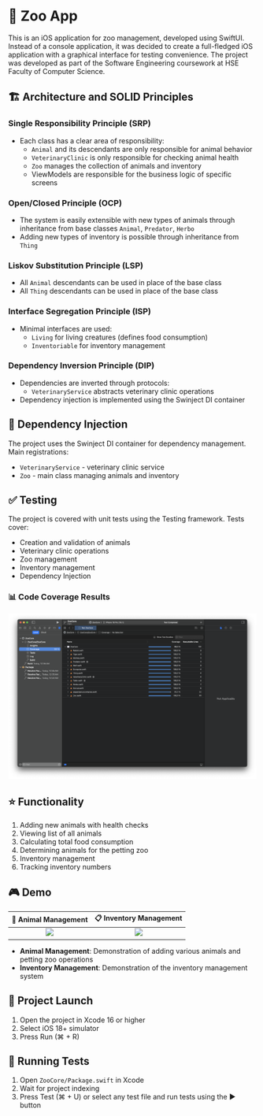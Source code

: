 # 🦁 Zoo App

This is an iOS application for zoo management, developed using SwiftUI. Instead of a console application, it was decided to create a full-fledged iOS application with a graphical interface for testing convenience. The project was developed as part of the Software Engineering coursework at HSE Faculty of Computer Science.

## 🏗️ Architecture and SOLID Principles

### Single Responsibility Principle (SRP)
- Each class has a clear area of responsibility:
  - `Animal` and its descendants are only responsible for animal behavior
  - `VeterinaryClinic` is only responsible for checking animal health
  - `Zoo` manages the collection of animals and inventory
  - ViewModels are responsible for the business logic of specific screens

### Open/Closed Principle (OCP)
- The system is easily extensible with new types of animals through inheritance from base classes `Animal`, `Predator`, `Herbo`
- Adding new types of inventory is possible through inheritance from `Thing`

### Liskov Substitution Principle (LSP)
- All `Animal` descendants can be used in place of the base class
- All `Thing` descendants can be used in place of the base class

### Interface Segregation Principle (ISP)
- Minimal interfaces are used:
  - `Living` for living creatures (defines food consumption)
  - `Inventoriable` for inventory management

### Dependency Inversion Principle (DIP)
- Dependencies are inverted through protocols:
  - `VeterinaryService` abstracts veterinary clinic operations
- Dependency injection is implemented using the Swinject DI container

## 💉 Dependency Injection

The project uses the Swinject DI container for dependency management. Main registrations:
- `VeterinaryService` - veterinary clinic service
- `Zoo` - main class managing animals and inventory

## ✅ Testing

The project is covered with unit tests using the Testing framework. Tests cover:
- Creation and validation of animals
- Veterinary clinic operations
- Zoo management
- Inventory management
- Dependency Injection

### 📊 Code Coverage Results

![Code Coverage Results](Media/CoverageResults.png)

## ⭐️ Functionality

1. Adding new animals with health checks
2. Viewing list of all animals
3. Calculating total food consumption
4. Determining animals for the petting zoo
5. Inventory management
6. Tracking inventory numbers

## 🎮 Demo

| 🦒 Animal Management | 📋 Inventory Management |
|:----------------:|:-------------------:|
| <img src="Media/Animals.gif" width="180"/> | <img src="Media/Inventory.gif" width="180"/> |

- **Animal Management**: Demonstration of adding various animals and petting zoo operations
- **Inventory Management**: Demonstration of the inventory management system

## 🚀 Project Launch

1. Open the project in Xcode 16 or higher
2. Select iOS 18+ simulator
3. Press Run (⌘ + R)

## 🧪 Running Tests

1. Open `ZooCore/Package.swift` in Xcode
2. Wait for project indexing
3. Press Test (⌘ + U) or select any test file and run tests using the ▶️ button 
